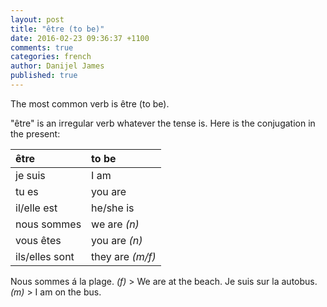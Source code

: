 ```yaml
---
layout: post
title: "être (to be)"
date: 2016-02-23 09:36:37 +1100
comments: true
categories: french
author: Danijel James
published: true
---
```

The most common verb is être (to be).

"être" is an irregular verb whatever the tense is. Here is the conjugation in the present:

| être | to be |
|:---|:---|
| je suis | I am |
| tu es | you are |
| il/elle est | he/she is |
| nous sommes | we are _(n)_ |
| vous êtes | you are _(n)_ |
| ils/elles sont | they are _(m/f)_ |

Nous sommes á la plage. _(f)_ > We are at the beach.
Je suis sur la autobus. _(m)_ > I am on the bus.
